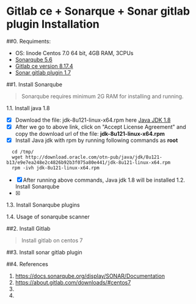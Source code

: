 # Gitlab ce  + Sonarque + Sonar gitlab plugin  Installation 
##0. Requiments:
  - OS: linode Centos 7.0 64 bit, 4GB RAM, 3CPUs
  - [Sonarqube 5.6](https://sonarsource.bintray.com/Distribution/sonarqube/sonarqube-5.6.6.zip)
  - [Gitlab ce version 8.17.4](https://about.gitlab.com/downloads/#centos7)
  - [Sonar gitlab plugin 1.7](https://github.com/gabrie-allaigre/sonar-gitlab-plugin)
   
##1. Install Sonarqube
> Sonarqube requires minimum 2G RAM for installing and running.

1.1. Install java 1.8
 - [x] Download the file: jdk-8u121-linux-x64.rpm here [Java JDK 1.8](http://www.oracle.com/technetwork/java/javase/downloads/jdk8-downloads-2133151.html)
 - [x] After we go to above link, click on "Accept License Agreement" and copy the download url of the file: **jdk-8u121-linux-x64.rpm**
- [x] Install Java jdk with rpm by running following commands as **root**
```
  cd /tmp/
  wget http://download.oracle.com/otn-pub/java/jdk/8u121-b13/e9e7ea248e2c4826b92b3f075a80e441/jdk-8u121-linux-x64.rpm
  rpm -ivh jdk-8u121-linux-x64.rpm
```
- [x] After running above commands, Java jdk 1.8 will be installed
1.2. Install Sonarqube
 - [x] 

1.3. Install Sonarqube plugins

1.4. Usage of sonarqube scanner


##2. Install Gitlab

> Install gitlab on centos 7

##3. Install sonar gitlab plugin


##4. References

1. https://docs.sonarqube.org/display/SONAR/Documentation
2. https://about.gitlab.com/downloads/#centos7
3. 
4. 